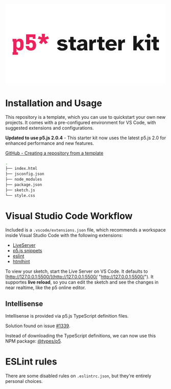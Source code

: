 <p align="center">
  <img src="assets/readme_banner.png"/>
</p>

# Installation and Usage

This repository is a template, which you can use to quickstart your own new projects. It comes with a pre-configured environment for VS Code, with suggested extensions and configurations.

**Updated to use p5.js 2.0.4** - This starter kit now uses the latest p5.js 2.0 for enhanced performance and new features.

[GitHub - Creating a repository from a template](https://docs.github.com/en/github/creating-cloning-and-archiving-repositories/creating-a-repository-from-a-template)

```bash
.
├── index.html
├── jsconfig.json
├── node_modules
├── package.json
├── sketch.js
└── style.css
```

# Visual Studio Code Workflow

Included is a `.vscode/extensions.json` file, which recommends a workspace inside Visual Studio Code with the following extensions:

* [LiveServer](https://marketplace.visualstudio.com/items?itemName=ritwickdey.LiveServer)
* [p5.js snippets](https://marketplace.visualstudio.com/items?itemName=acidic9.p5js-snippets)
* [eslint](https://marketplace.visualstudio.com/items?itemName=dbaeumer.vscode-eslint)
* [htmlhint](https://marketplace.visualstudio.com/items?itemName=mkaufman.HTMLHint)

To view your sketch, start the Live Server on VS Code. It defaults to [http://127.0.0.1:5500/](http://127.0.0.1:5500/ "http://127.0.0.1:5500/"). It supportes **live reload**, so you can edit the sketch and see the changes in near realtime, like the p5 online editor.

## Intellisense

Intellisense is provided via p5.js TypeScript definition files.

Solution found on issue [#1339](https://github.com/processing/p5.js/issues/1339 "#1339").

Instead of downloading the TypeScript definitions, we can now use this NPM package: [@types/p5](https://www.npmjs.com/package/@types/p5).

# ESLint rules

There are some disabled rules on `.eslintrc.json`, but they're entirely personal choices.
